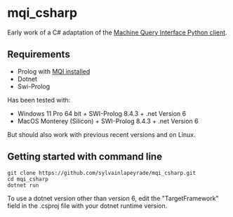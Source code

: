 # mqi_csharp
Early work of a C# adaptation of the [Machine Query Interface Python client](https://github.com/SWI-Prolog/packages-mqi/tree/master/python).

## Requirements
- Prolog with [MQI installed](https://github.com/SWI-Prolog/packages-mqi)
- Dotnet
- Swi-Prolog

Has been tested with:
- Windows 11 Pro 64 bit + SWI-Prolog 8.4.3 + .net Version 6
- MacOS Monterey (Silicon) + SWI-Prolog 8.4.3 + .net Version 6

But should also work with previous recent versions and on Linux.

## Getting started with command line
```
git clone https://github.com/sylvainlapeyrade/mqi_csharp.git
cd mqi_csharp
dotnet run
```

To use a dotnet version other than version 6, edit the "TargetFramework" field in the .csproj file with your dotnet runtime version. 
